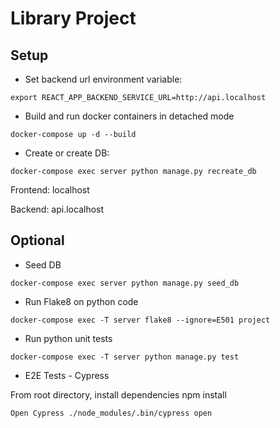 # Library Project

## Setup
- Set backend url environment variable:

```export REACT_APP_BACKEND_SERVICE_URL=http://api.localhost```

- Build and run docker containers in detached mode 

```docker-compose up -d --build```

- Create or create DB: 

```docker-compose exec server python manage.py recreate_db```


Frontend: localhost

Backend: api.localhost


## Optional
- Seed DB

```docker-compose exec server python manage.py seed_db```

- Run Flake8 on python code

```docker-compose exec -T server flake8 --ignore=E501 project```

- Run python unit tests

```docker-compose exec -T server python manage.py test```

- E2E Tests - Cypress

From root directory, install dependencies npm install

```Open Cypress ./node_modules/.bin/cypress open```






